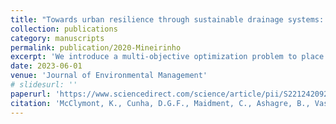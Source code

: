 ```yaml
---
title: "Towards urban resilience through sustainable drainage systems: A multi-objective optimisation problem"
collection: publications
category: manuscripts
permalink: publication/2020-Mineirinho
excerpt: 'We introduce a multi-objective optimization problem to place low-impact development techniques in a peri-urban catchment using hydrologic-hydrodynamic modeling with SWMM. Resilience metrics are defined as evaluating runoff reduction, water quality enhancement, and the positive effects that green infrastructure can have on society's well-being.'
date: 2023-06-01
venue: 'Journal of Environmental Management'
# slidesurl: ''
paperurl: 'https://www.sciencedirect.com/science/article/pii/S2212420924003054'
citation: 'McClymont, K., Cunha, D.G.F., Maidment, C., Ashagre, B., Vasconcelos, A.F., de Macedo, M.B., Dos Santos, M.F.N., Júnior, M.N.G., Mendiondo, E.M., Barbassa, A.P. and Rajendran, L., 2020. Towards urban resilience through Sustainable Drainage Systems: A multi-objective optimisation problem. Journal of Environmental Management, 275, p.111173.'
---
```

